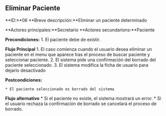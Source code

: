 ## Eliminar Paciente

**ID:**06
**Breve descripción:**Eliminar un paciente determinado

**Actores principales:**Secretario
**Actores secundarions:**Paciente

**Precondiciones:**
    1. El paciente debe de existir.

**Flujo Principal**
    1. El caso comienza cuando el usuario desea eliminar un paciente en el menu que aparece tras el proceso de buscar paciente y seleccionar paciente.
    2. El sistema pide una confirmación del borrado del paciente seleccionado.
    3. El sistema modifica la ficha de usuario para dejarlo desactivado

**Postcondiciones:**

    * El paciente seleccionado es borrado del sistema

**Flujo alternativo**
    * Si el paciente no existe, el sistema mostrará un error.
    * Si el usuario rechaza la confirmación de borrado se cancelará el proceso de borrado.
